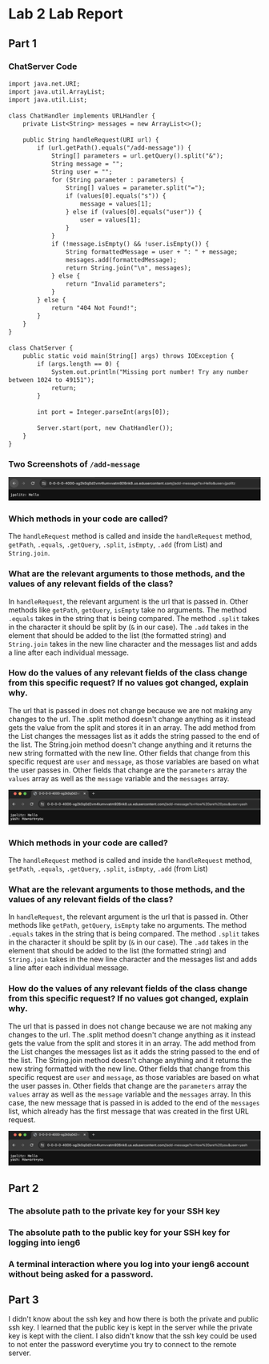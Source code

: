 # Lab 2 Lab Report 

## Part 1

### ChatServer Code

```import java.io.IOException;
import java.net.URI;
import java.util.ArrayList;
import java.util.List;

class ChatHandler implements URLHandler {
    private List<String> messages = new ArrayList<>();

    public String handleRequest(URI url) {
        if (url.getPath().equals("/add-message")) {
            String[] parameters = url.getQuery().split("&");
            String message = "";
            String user = "";
            for (String parameter : parameters) {
                String[] values = parameter.split("=");
                if (values[0].equals("s")) {
                    message = values[1];
                } else if (values[0].equals("user")) {
                    user = values[1];
                }
            }
            if (!message.isEmpty() && !user.isEmpty()) {
                String formattedMessage = user + ": " + message;
                messages.add(formattedMessage);
                return String.join("\n", messages);
            } else {
                return "Invalid parameters";
            }
        } else {
            return "404 Not Found!";
        }
    }
}

class ChatServer {
    public static void main(String[] args) throws IOException {
        if (args.length == 0) {
            System.out.println("Missing port number! Try any number between 1024 to 49151");
            return;
        }

        int port = Integer.parseInt(args[0]);

        Server.start(port, new ChatHandler());
    }
}
```

### Two Screenshots of `/add-message`

![Image](first.png)

### Which methods in your code are called?

The ```handleRequest``` method is called and inside the ```handleRequest``` method, `getPath`, `.equals`, `.getQuery`, `.split`, `isEmpty`, `.add` (from List)
and `String.join`. 

### What are the relevant arguments to those methods, and the values of any relevant fields of the class?

In ```handleRequest```, the relevant argument is the url that is passed in. Other methods like `getPath`, `getQuery`, `isEmpty` take no arguments. The method `.equals` takes in
the string that is being compared. The method `.split` takes in the character it should be split by (`&` in our case). The `.add` takes in the element that should be added to the 
list (the formatted string) and `String.join` takes in the new line character and the messages list and adds a line after each individual message. 

### How do the values of any relevant fields of the class change from this specific request? If no values got changed, explain why.

The url that is passed in does not change because we are not making any changes to the url. 
The .split method doesn't change anything as it instead gets the value from the split and stores it in an array. 
The add method from the List changes the messages list as it adds the string passed to the end of the list.
The String.join method doesn't change anything and it returns the new string formatted with the new line.
Other fields that change from this specific request are `user` and `message`, as those variables are based on what the user passes in. 
Other fields that change are the `parameters` array the `values` array as well as the `message` variable and the `messages` array. 


![Image](second.png)

### Which methods in your code are called?

The ```handleRequest``` method is called and inside the ```handleRequest``` method, `getPath`, `.equals`, `.getQuery`, `.split`, `isEmpty`, `.add` (from List)

### What are the relevant arguments to those methods, and the values of any relevant fields of the class?

In ```handleRequest```, the relevant argument is the url that is passed in. Other methods like `getPath`, `getQuery`, `isEmpty` take no arguments. The method `.equals` takes in
the string that is being compared. The method `.split` takes in the character it should be split by (`&` in our case). The `.add` takes in the element that should be added to the 
list (the formatted string) and `String.join` takes in the new line character and the messages list and adds a line after each individual message. 

### How do the values of any relevant fields of the class change from this specific request? If no values got changed, explain why.

The url that is passed in does not change because we are not making any changes to the url. 
The .split method doesn't change anything as it instead gets the value from the split and stores it in an array. 
The add method from the List changes the messages list as it adds the string passed to the end of the list.
The String.join method doesn't change anything and it returns the new string formatted with the new line.
Other fields that change from this specific request are `user` and `message`, as those variables are based on what the user passes in. 
Other fields that change are the `parameters` array the `values` array as well as the `message` variable and the `messages` array. 
In this case, the new message that is passed in is added to the end of the `messages` list, which already has the first message that was created in the first URL request. 

![Image](second.png)

## Part 2

### The absolute path to the private key for your SSH key

### The absolute path to the public key for your SSH key for logging into ieng6

### A terminal interaction where you log into your ieng6 account without being asked for a password.

## Part 3

I didn't know about the ssh key and how there is both the private and public ssh key. I learned that the public key is kept in the server while the private key is kept with the client. I also didn't know that the ssh key could be used to not enter the password everytime you try to connect to the remote server.
